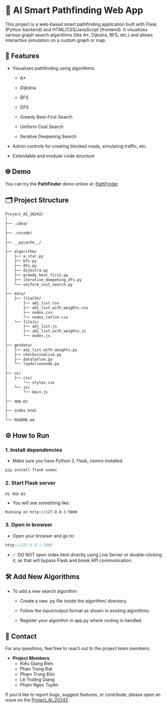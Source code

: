 # 🧠 AI Smart Pathfinding Web App
This project is a web-based smart pathfinding application built with Flask (Python backend) and HTML/CSS/JavaScript (frontend). It visualizes various graph search algorithms (like A*, Dijkstra, BFS, etc.) and allows interactive simulation on a custom graph or map.

## 🚀 Features
- Visualizes pathfinding using algorithms:

  - A*

  - Dijkstra

  - BFS
    
  - DFS

  - Greedy Best-First Search

  - Uniform Cost Search

  - Iterative Deepening Search

- Admin controls for creating blocked roads, simulating traffic, etc.

- Extendable and modular code structure

## 🌐 Demo

You can try the **PathFinder** demo online at: [PathFinder](https://bienkieu1411.github.io/Project_AI_20242/)  

## 🗂️ Project Structure

```bash
Project_AI_20242/
│
├── .idea/
│
├── .vscode/
│
├── __pycache__/
│
├── algorithm/                 
│   ├── a_star.py
│   ├── bfs.py
│   ├── dfs.py
│   ├── dijkstra.py
│   ├── greedy_best_first.py
│   ├── iterative_deepening_dfs.py
│   └── uniform_cost_search.py
│
├── data/
│   ├── fileCSV/
│       ├── adj_list.csv
│       ├── adj_list_with_weights.csv
│       ├── nodes.csv
│       └── nodes_latlon.csv
│   └── fileJs/
│       ├── adj_list.js
│       ├── adj_list_with_weights.js      
│       └── nodes.js
│
├── getdata/
│   ├── adj_list_with_weights.py
│   ├── checkvisualize.py
│   ├── datalatlon.py
│   └── laydulieunode.py
│
├── ui/
│   ├── css/
│       └── styles.css
│   └── js/
│       └── main.js
│
├── app.py
│
├── index.html
│
└── README.md
```

## ⚙️ How to Run
### 1. Install dependencies
- Make sure you have Python 3, Flask, osmnx installed.

```bash
pip install flask osmnx
```

### 2. Start Flask server

```bash
py app.py
```

- You will see something like:

```nginx
Running on http://127.0.0.1:5000
```
### 3. Open in browser
- Open your browser and go to:

```cpp
http://127.0.0.1:5000
```

- ✅ DO NOT open index.html directly using Live Server or double-clicking it, as that will bypass Flask and break API communication.

## 🛠️ Add New Algorithms
- To add a new search algorithm:

  - Create a new .py file inside the algorithm/ directory.

  - Follow the input/output format as shown in existing algorithms.

  - Register your algorithm in app.py where routing is handled.

## 📧 Contact

For any questions, feel free to reach out to the project team members:

- **Project Members**:
  - Kiều Giang Biên
  - Phan Trọng Đạt
  - Phạm Trung Đức
  - Lê Trường Giang
  - Phạm Ngọc Tuyên

If you'd like to report bugs, suggest features, or contribute, please open an issue on the [Project_AI_20242](https://github.com/BienKieu1411/Project_AI_20242).